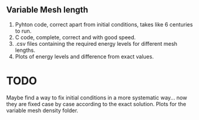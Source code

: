 ## Variable Mesh length

1. Pyhton code, correct apart from initial conditions, takes like 6 centuries to run.
2. C code, complete, correct and with good speed.
3. .csv files containing the required energy levels for different mesh lengths.
4. Plots of energy levels and difference from exact values.

# TODO

Maybe find a way to fix initial conditions in a more systematic way... now they are fixed case by case according to the exact solution.
Plots for the variable mesh density folder.
